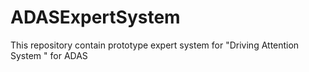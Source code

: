 # ADASExpertSystem
This repository contain prototype expert system for "Driving Attention System " for ADAS
